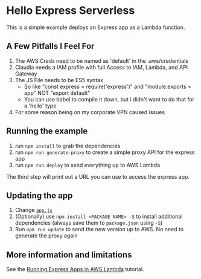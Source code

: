 # Hello Express Serverless

This is a simple example deploys an Express app as a Lambda function.

## A Few Pitfalls I Feel For
1. The AWS Creds need to be named as 'default' in the .aws/credentials
2. Claudia needs a IAM profile with full Access to IAM, Lambda, and API Gateway
3. The JS File needs to be ES5 syntax
    - So like "const express = require('express')" and "module.exports = app" NOT "export default"
    - You can use babel to compile it down, but i didn't want to do that for a 'hello' type 
4. For some reason being on my corporate VPN caused issues

## Running the example

1. run `npm install` to grab the dependencies
2. run `npm run generate-proxy` to create a simple proxy API for the express app
3. run `npm run deploy` to send everything up to AWS Lambda

The third step will print out a URL you can use to access the express app.

## Updating the app

1. Change [`app.js`](app.js)
2. (Optionally) use `npm install <PACKAGE NAME> -S` to install additional dependencies (always save them to `package.json` using `-S`)
3. Run `npm run update` to send the new version up to AWS. No need to generate the proxy again

## More information and limitations

See the [Running Express Apps in AWS Lambda](https://claudiajs.com/tutorials/serverless-express.html) tutorial.